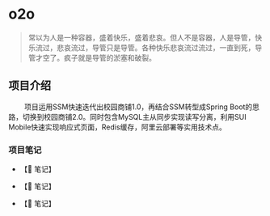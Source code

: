 # o2o

> 常以为人是一种容器，盛着快乐，盛着悲哀。但人不是容器，人是导管，快乐流过，悲哀流过，导管只是导管。各种快乐悲哀流过流过，一直到死，导管才空了。疯子就是导管的淤塞和破裂。

## 项目介绍

        项目运用SSM快速迭代出校园商铺1.0，再结合SSM转型成Spring Boot的思路，切换到校园商铺2.0。同时包含MySQL主从同步实现读写分离，利用SUI Mobile快速实现响应式页面，Redis缓存，阿里云部署等实用技术点。

### 项目笔记

- 【📒 笔记】

- 【📒 笔记】

- 【📒 笔记】
